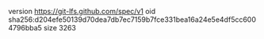 version https://git-lfs.github.com/spec/v1
oid sha256:d204efe50139d70dea7db7ec7159b7fce331bea16a24e5e4df5cc6004796bba5
size 3263
